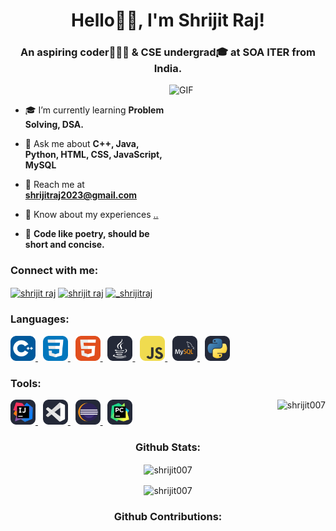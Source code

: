 <h1 align="center">Hello👋🏻, I'm Shrijit Raj!</h1>
<h3 align="center">An aspiring coder👨🏻‍💻 & CSE undergrad🎓 at SOA ITER from India.</h3>

<img align="right" src="https://user-images.githubusercontent.com/74038190/212747657-7a8d59da-69c8-4110-8ea8-f8102fd0b413.gif" alt="GIF" height=300 width=250/>
&nbsp

- 🎓 I’m currently learning **Problem Solving, DSA.**

- 💬 Ask me about **C++, Java, Python, HTML, CSS, JavaScript, MySQL**

- 📩 Reach me at **shrijitraj2023@gmail.com**

- 📄 Know about my experiences [..](..)

- 🍁 **Code like poetry, should be short and concise.**

<h3 align="left">Connect with me:</h3>
<p align="left">
<a href="https://linkedin.com/in/shrijit raj" target="blank"><img align="center" src="https://user-images.githubusercontent.com/74038190/235294012-0a55e343-37ad-4b0f-924f-c8431d9d2483.gif" alt="shrijit raj" height="40" width="40" /></a>
<a href="https://fb.com/shrijit.raj.9" target="blank"><img align="center" src="https://user-images.githubusercontent.com/74038190/235294010-ec412ef5-e3da-4efa-b1d4-0ab4d4638755.gif" alt="shrijit raj" height="40" width="40" /></a>
<a href="https://instagram.com/_shrijitraj" target="blank"><img align="center" src="https://user-images.githubusercontent.com/74038190/235294013-a33e5c43-a01c-43f6-b44d-a406d8b4ab75.gif" alt="_shrijitraj" height="40" width="40" /></a>
</p>

<h3 align="left">Languages:</h3>
<p align="left"> <a href="https://www.w3schools.com/cpp/" target="_blank" rel="noreferrer"> <img src="https://github.com/tandpfun/skill-icons/blob/main/icons/CPP.svg" alt="cplusplus" width="40" height="40"/> </a>  &nbsp <a href="https://www.w3schools.com/css/" target="_blank" rel="noreferrer"> <img src="https://github.com/tandpfun/skill-icons/blob/main/icons/CSS.svg" alt="css3" width="40" height="40"/> </a>  &nbsp <a href="https://www.w3.org/html/" target="_blank" rel="noreferrer"> <img src="https://github.com/tandpfun/skill-icons/blob/main/icons/HTML.svg" alt="html5" width="40" height="40"/> </a>  &nbsp <a href="https://www.java.com" target="_blank" rel="noreferrer"> <img src="https://github.com/tandpfun/skill-icons/blob/main/icons/Java-Dark.svg" alt="java" width="40" height="40"/> </a>  &nbsp <a href="https://developer.mozilla.org/en-US/docs/Web/JavaScript" target="_blank" rel="noreferrer"> <img src="https://github.com/tandpfun/skill-icons/blob/main/icons/JavaScript.svg" alt="javascript" width="40" height="40"/> </a>  &nbsp <a href="https://www.mysql.com/" target="_blank" rel="noreferrer"> <img src="https://github.com/tandpfun/skill-icons/blob/main/icons/MySQL-Dark.svg" alt="mysql" width="40" height="40"/> </a>  &nbsp <a href="https://www.python.org" target="_blank" rel="noreferrer"> <img src="https://github.com/tandpfun/skill-icons/blob/main/icons/Python-Dark.svg" alt="python" width="40" height="40"/> </a> </p>

<h3 align="left">Tools:</h3>
<p align="left"> <a href="https://www.jetbrains.com/idea/" target="_blank" rel="noreferrer"> <img src="https://github.com/tandpfun/skill-icons/blob/main/icons/Idea-Dark.svg" alt="intelliJ" width="40" height="40" /> </a> &nbsp <a href="https://code.visualstudio.com" target="_blank" rel="noreferrer"> <img src="https://github.com/tandpfun/skill-icons/blob/main/icons/VSCode-Dark.svg" alt="VScode" width="40" height="40" /> </a>  &nbsp  <a href="https://www.eclipse.org" target="_blank" rel="noreferrer"> <img src="https://github.com/tandpfun/skill-icons/blob/main/icons/Eclipse-Dark.svg" alt="eclipse" width="40" height="40" /> </a>  &nbsp  <a href="https://www.jetbrains.com/pycharm/" target="_blank" rel="noreferrer"> <img src="https://github.com/tandpfun/skill-icons/blob/main/icons/PyCharm-Dark.svg" alt="pyCharm" width="40" height="40" /> </a>
<img align="right" src="https://komarev.com/ghpvc/?username=shrijit007&label=Profile%20views&color=abd200&style=flat&abbreviated=true" alt="shrijit007" /></p>

<p><h3 align="center">Github Stats:</h3></p>
<p align="center"><img align="center" src="https://github-readme-stats.vercel.app/api?username=shrijit007&show_icons=true&theme=merko&locale=en" alt="shrijit007" /></p>
<p align="center"><img align="center" src="https://github-readme-streak-stats.herokuapp.com/?user=shrijit007&theme=merko" alt="shrijit007" /></p>

<p><h3 align="center">Github Contributions:</h3>
</p>
